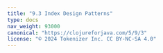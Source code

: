 ```yaml
---
title: "9.3 Index Design Patterns"
type: docs
nav_weight: 93000
canonical: "https://clojureforjava.com/5/9/3"
license: "© 2024 Tokenizer Inc. CC BY-NC-SA 4.0"
---
```

